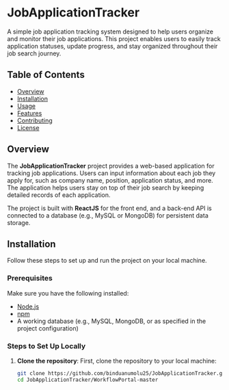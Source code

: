 # JobApplicationTracker

A simple job application tracking system designed to help users organize and monitor their job applications. This project enables users to easily track application statuses, update progress, and stay organized throughout their job search journey.

## Table of Contents
- [Overview](#overview)
- [Installation](#installation)
- [Usage](#usage)
- [Features](#features)
- [Contributing](#contributing)
- [License](#license)

## Overview

The **JobApplicationTracker** project provides a web-based application for tracking job applications. Users can input information about each job they apply for, such as company name, position, application status, and more. The application helps users stay on top of their job search by keeping detailed records of each application.

The project is built with **ReactJS** for the front end, and a back-end API is connected to a database (e.g., MySQL or MongoDB) for persistent data storage.

## Installation

Follow these steps to set up and run the project on your local machine.

### Prerequisites
Make sure you have the following installed:

- [Node.js](https://nodejs.org/)
- [npm](https://www.npmjs.com/)
- A working database (e.g., MySQL, MongoDB, or as specified in the project configuration)

### Steps to Set Up Locally

1. **Clone the repository**:
   First, clone the repository to your local machine:
   ```bash
   git clone https://github.com/binduanumolu25/JobApplicationTracker.git
   cd JobApplicationTracker/WorkflowPortal-master

